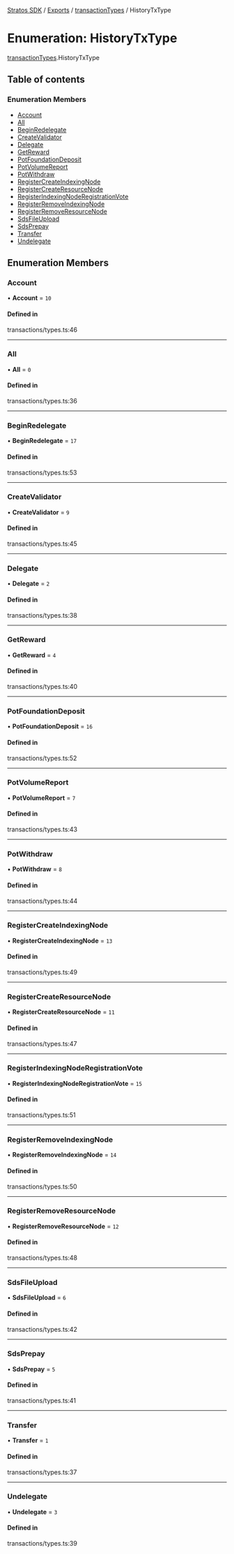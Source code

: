 [Stratos SDK](../README.md) / [Exports](../modules.md) / [transactionTypes](../modules/transactionTypes.md) / HistoryTxType

# Enumeration: HistoryTxType

[transactionTypes](../modules/transactionTypes.md).HistoryTxType

## Table of contents

### Enumeration Members

- [Account](transactionTypes.HistoryTxType.md#account)
- [All](transactionTypes.HistoryTxType.md#all)
- [BeginRedelegate](transactionTypes.HistoryTxType.md#beginredelegate)
- [CreateValidator](transactionTypes.HistoryTxType.md#createvalidator)
- [Delegate](transactionTypes.HistoryTxType.md#delegate)
- [GetReward](transactionTypes.HistoryTxType.md#getreward)
- [PotFoundationDeposit](transactionTypes.HistoryTxType.md#potfoundationdeposit)
- [PotVolumeReport](transactionTypes.HistoryTxType.md#potvolumereport)
- [PotWithdraw](transactionTypes.HistoryTxType.md#potwithdraw)
- [RegisterCreateIndexingNode](transactionTypes.HistoryTxType.md#registercreateindexingnode)
- [RegisterCreateResourceNode](transactionTypes.HistoryTxType.md#registercreateresourcenode)
- [RegisterIndexingNodeRegistrationVote](transactionTypes.HistoryTxType.md#registerindexingnoderegistrationvote)
- [RegisterRemoveIndexingNode](transactionTypes.HistoryTxType.md#registerremoveindexingnode)
- [RegisterRemoveResourceNode](transactionTypes.HistoryTxType.md#registerremoveresourcenode)
- [SdsFileUpload](transactionTypes.HistoryTxType.md#sdsfileupload)
- [SdsPrepay](transactionTypes.HistoryTxType.md#sdsprepay)
- [Transfer](transactionTypes.HistoryTxType.md#transfer)
- [Undelegate](transactionTypes.HistoryTxType.md#undelegate)

## Enumeration Members

### Account

• **Account** = ``10``

#### Defined in

transactions/types.ts:46

___

### All

• **All** = ``0``

#### Defined in

transactions/types.ts:36

___

### BeginRedelegate

• **BeginRedelegate** = ``17``

#### Defined in

transactions/types.ts:53

___

### CreateValidator

• **CreateValidator** = ``9``

#### Defined in

transactions/types.ts:45

___

### Delegate

• **Delegate** = ``2``

#### Defined in

transactions/types.ts:38

___

### GetReward

• **GetReward** = ``4``

#### Defined in

transactions/types.ts:40

___

### PotFoundationDeposit

• **PotFoundationDeposit** = ``16``

#### Defined in

transactions/types.ts:52

___

### PotVolumeReport

• **PotVolumeReport** = ``7``

#### Defined in

transactions/types.ts:43

___

### PotWithdraw

• **PotWithdraw** = ``8``

#### Defined in

transactions/types.ts:44

___

### RegisterCreateIndexingNode

• **RegisterCreateIndexingNode** = ``13``

#### Defined in

transactions/types.ts:49

___

### RegisterCreateResourceNode

• **RegisterCreateResourceNode** = ``11``

#### Defined in

transactions/types.ts:47

___

### RegisterIndexingNodeRegistrationVote

• **RegisterIndexingNodeRegistrationVote** = ``15``

#### Defined in

transactions/types.ts:51

___

### RegisterRemoveIndexingNode

• **RegisterRemoveIndexingNode** = ``14``

#### Defined in

transactions/types.ts:50

___

### RegisterRemoveResourceNode

• **RegisterRemoveResourceNode** = ``12``

#### Defined in

transactions/types.ts:48

___

### SdsFileUpload

• **SdsFileUpload** = ``6``

#### Defined in

transactions/types.ts:42

___

### SdsPrepay

• **SdsPrepay** = ``5``

#### Defined in

transactions/types.ts:41

___

### Transfer

• **Transfer** = ``1``

#### Defined in

transactions/types.ts:37

___

### Undelegate

• **Undelegate** = ``3``

#### Defined in

transactions/types.ts:39

